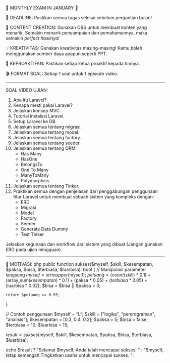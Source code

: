 📢 MONTHLY EXAM IN JANUARY 📅

🔔 DEADLINE: 
Pastikan semua tugas selesai sebelum pergantian bulan!

🎥 CONTENT CREATION: 
Gunakan OBS untuk membuat konten yang menarik. Semakin menarik penyampaian dan pemahamannya, maka semakin *perfect hasilnya!*

💡 KREATIVITAS: 
Gunakan kreativitas masing-masing! Kamu boleh menggunakan sumber daya apapun seperti PPT.

👥 KEPROAKTIFAN: 
Pastikan setiap ketua proaktif kepada timnya.

🎬 FORMAT SOAL: 
Setiap 1 soal untuk 1 episode video.

---

SOAL VIDEO UJIAN:

1. Apa itu Laravel?
2. Kenapa mesti pakai Laravel?
3. Jelaskan konsep MVC.
4. Tutorial instalasi Laravel.
5. Setup Laravel ke DB.
6. Jelaskan semua tentang migrasi.
7. Jelaskan semua tentang model.
8. Jelaskan semua tentang factory.
9. Jelaskan semua tentang seeder.
10. Jelaskan semua tentang ORM:
    - Has Many 
    - HasOne 
    - BelongsTo 
    - One To Many 
    - ManyToMany 
    - Polymorphics
11. Jelaskan semua tentang Tinker.
12. Praktikan semua dengan penjelasan dari penggabungan penggunaan fitur Laravel untuk membuat sebuah sistem yang kompleks dengan:
    - ERD 
    - Migrasi 
    - Model 
    - Factory 
    - Seeder 
    - Generate Data Dummy 
    - Test Tinker 

Jelaskan kegunaan dan workflow dari sistem yang dibuat (Jangan gunakan ERD pada ujian mingguan).

---

🌟 MOTIVASI: 
php
public function sukses($myself, $skill, $kesempatan, $paksa, $bisa, $terbiasa, $luarbisa): bool {
    // Manipulasi parameter langsung
    $myself = strtoupper($myself);
    $peluang = (count($skill) * 0.1) + (array_sum($kesempatan) * 0.1) + ($paksa * 0.05) + ($terbiasa * 0.05) + ($luarbisa * 0.02);
    $bisa = $bisa || $paksa > 3;

    return $peluang >= 0.95;
}

// Contoh penggunaan
$myself = “L”;
$skill = ["logika", "pemrograman", "analisis"];
$kesempatan = [0.3, 0.4, 0.2];
$paksa = 5;
$bisa = false;
$terbiasa = 10;
$luarbisa = 15;

$result = sukses($myself, $skill, $kesempatan, $paksa, $bisa, $terbiasa, $luarbisa);

echo $result ? "Selamat $myself, Anda telah mencapai sukses!
" : "$myself, tetap semangat! Tingkatkan usaha untuk mencapai sukses.
";
